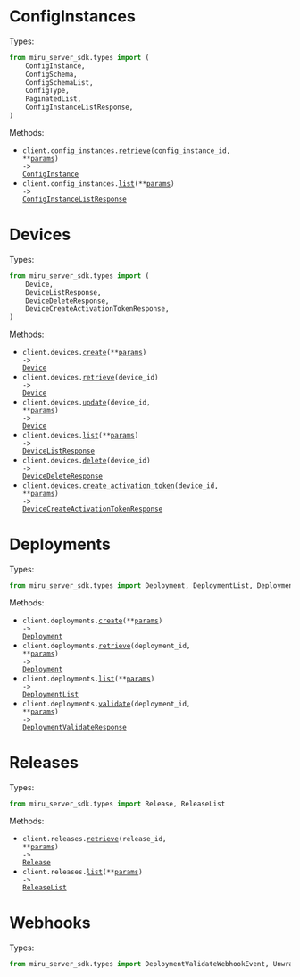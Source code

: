 # ConfigInstances

Types:

```python
from miru_server_sdk.types import (
    ConfigInstance,
    ConfigSchema,
    ConfigSchemaList,
    ConfigType,
    PaginatedList,
    ConfigInstanceListResponse,
)
```

Methods:

- <code title="get /config_instances/{config_instance_id}">client.config_instances.<a href="./src/miru_server_sdk/resources/config_instances.py">retrieve</a>(config_instance_id, \*\*<a href="src/miru_server_sdk/types/config_instance_retrieve_params.py">params</a>) -> <a href="./src/miru_server_sdk/types/config_instance.py">ConfigInstance</a></code>
- <code title="get /config_instances">client.config_instances.<a href="./src/miru_server_sdk/resources/config_instances.py">list</a>(\*\*<a href="src/miru_server_sdk/types/config_instance_list_params.py">params</a>) -> <a href="./src/miru_server_sdk/types/config_instance_list_response.py">ConfigInstanceListResponse</a></code>

# Devices

Types:

```python
from miru_server_sdk.types import (
    Device,
    DeviceListResponse,
    DeviceDeleteResponse,
    DeviceCreateActivationTokenResponse,
)
```

Methods:

- <code title="post /devices">client.devices.<a href="./src/miru_server_sdk/resources/devices.py">create</a>(\*\*<a href="src/miru_server_sdk/types/device_create_params.py">params</a>) -> <a href="./src/miru_server_sdk/types/device.py">Device</a></code>
- <code title="get /devices/{device_id}">client.devices.<a href="./src/miru_server_sdk/resources/devices.py">retrieve</a>(device_id) -> <a href="./src/miru_server_sdk/types/device.py">Device</a></code>
- <code title="patch /devices/{device_id}">client.devices.<a href="./src/miru_server_sdk/resources/devices.py">update</a>(device_id, \*\*<a href="src/miru_server_sdk/types/device_update_params.py">params</a>) -> <a href="./src/miru_server_sdk/types/device.py">Device</a></code>
- <code title="get /devices">client.devices.<a href="./src/miru_server_sdk/resources/devices.py">list</a>(\*\*<a href="src/miru_server_sdk/types/device_list_params.py">params</a>) -> <a href="./src/miru_server_sdk/types/device_list_response.py">DeviceListResponse</a></code>
- <code title="delete /devices/{device_id}">client.devices.<a href="./src/miru_server_sdk/resources/devices.py">delete</a>(device_id) -> <a href="./src/miru_server_sdk/types/device_delete_response.py">DeviceDeleteResponse</a></code>
- <code title="post /devices/{device_id}/activation_token">client.devices.<a href="./src/miru_server_sdk/resources/devices.py">create_activation_token</a>(device_id, \*\*<a href="src/miru_server_sdk/types/device_create_activation_token_params.py">params</a>) -> <a href="./src/miru_server_sdk/types/device_create_activation_token_response.py">DeviceCreateActivationTokenResponse</a></code>

# Deployments

Types:

```python
from miru_server_sdk.types import Deployment, DeploymentList, DeploymentValidateResponse
```

Methods:

- <code title="post /deployments">client.deployments.<a href="./src/miru_server_sdk/resources/deployments.py">create</a>(\*\*<a href="src/miru_server_sdk/types/deployment_create_params.py">params</a>) -> <a href="./src/miru_server_sdk/types/deployment.py">Deployment</a></code>
- <code title="get /deployments/{deployment_id}">client.deployments.<a href="./src/miru_server_sdk/resources/deployments.py">retrieve</a>(deployment_id, \*\*<a href="src/miru_server_sdk/types/deployment_retrieve_params.py">params</a>) -> <a href="./src/miru_server_sdk/types/deployment.py">Deployment</a></code>
- <code title="get /deployments">client.deployments.<a href="./src/miru_server_sdk/resources/deployments.py">list</a>(\*\*<a href="src/miru_server_sdk/types/deployment_list_params.py">params</a>) -> <a href="./src/miru_server_sdk/types/deployment_list.py">DeploymentList</a></code>
- <code title="post /deployments/{deployment_id}/validate">client.deployments.<a href="./src/miru_server_sdk/resources/deployments.py">validate</a>(deployment_id, \*\*<a href="src/miru_server_sdk/types/deployment_validate_params.py">params</a>) -> <a href="./src/miru_server_sdk/types/deployment_validate_response.py">DeploymentValidateResponse</a></code>

# Releases

Types:

```python
from miru_server_sdk.types import Release, ReleaseList
```

Methods:

- <code title="get /releases/{release_id}">client.releases.<a href="./src/miru_server_sdk/resources/releases.py">retrieve</a>(release_id, \*\*<a href="src/miru_server_sdk/types/release_retrieve_params.py">params</a>) -> <a href="./src/miru_server_sdk/types/release.py">Release</a></code>
- <code title="get /releases">client.releases.<a href="./src/miru_server_sdk/resources/releases.py">list</a>(\*\*<a href="src/miru_server_sdk/types/release_list_params.py">params</a>) -> <a href="./src/miru_server_sdk/types/release_list.py">ReleaseList</a></code>

# Webhooks

Types:

```python
from miru_server_sdk.types import DeploymentValidateWebhookEvent, UnwrapWebhookEvent
```
